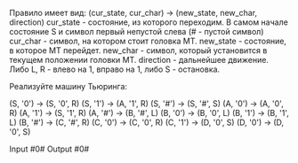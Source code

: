 Правило имеет вид:
(cur_state, cur_char) → (new_state, new_char, direction)
cur_state - состояние, из которого переходим. В самом начале состояние S и символ первый непустой слева (# - пустой символ)
cur_char - символ, на котором стоит головка МТ.
new_state - состояние, в которое МТ перейдет.
new_char - символ, который установится в текущем положении головки МТ.
direction - дальнейшее движение. Либо L, R - влево на 1, вправо на 1, либо S - остановка.

Реализуйте машину Тьюринга:

(S, '0') → (S, '0', R)
(S, '1') → (A, '1', R)
(S, '#') → (S, '#', S)
(A, '0') → (A, '0', R)
(A, '1') → (S, '1', R)
(A, '#') → (B, '#', L)
(B, '0') → (B, '0', L)
(B, '1') → (B, '1', L)
(B, '#') → (C, '#', R)
(C, '0') → (C, '0', R)
(C, '1') → (D, '0', S)
(D, '0') → (D, '0', S)

Input
#0#
Output
#0#
